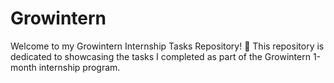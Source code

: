 # Growintern
Welcome to my Growintern Internship Tasks Repository! 🌱 This repository is dedicated to showcasing the tasks I completed as part of the Growintern 1-month internship program.
